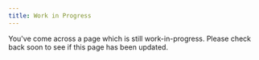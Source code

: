 ```yaml
---
title: Work in Progress
---
```


You've come across a page which is still work-in-progress. Please check back soon to see if this page has been updated.
